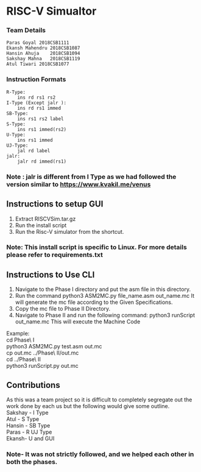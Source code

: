 # RISC-V Simualtor

### Team Details
	Paras Goyal	2018CSB1111
	Ekansh Mahendru	2018CSB1087
	Hansin Ahuja	2018CSB1094
	Sakshay Mahna	2018CSB1119
	Atul Tiwari	2018CSB1077

### Instruction Formats
	R-Type:
		ins rd rs1 rs2
	I-Type (Except jalr ):
		ins rd rs1 immed
	SB-Type:
		ins rs1 rs2 label
	S-Type:
		ins rs1 immed(rs2)
	U-Type:
		ins rs1 immed
	UJ-Type:
		jal rd label
	jalr:
		jalr rd immed(rs1)

### Note : jalr is different from I Type as we had followed the version similar to https://www.kvakil.me/venus

## Instructions to setup GUI 
1.	Extract RISCVSim.tar.gz
2.	Run the install script
3.	Run the Risc-V simulator from the shortcut.
	
### Note: This install script is specific to Linux. For more details please refer to requirements.txt

##  Instructions to Use CLI
1.	Navigate to the Phase I directory and put the asm file in this directory.
2.	Run the command
		python3 ASM2MC.py file_name.asm out_name.mc
	It will generate the mc file according to the Given Specifications.
3.	Copy the mc file to Phase II Directory.
4.	Navigate to Phase II and run the following command:
		python3 runScript out_name.mc
	This will execute the Machine Code

Example: <br />
	cd Phase\ I <br />
	python3 ASM2MC.py test.asm out.mc <br />
	cp out.mc ../Phase\ II/out.mc <br />
	cd ../Phase\ II <br />
	python3 runScript.py out.mc <br />


## Contributions
As this was a team project so it is difficult to completely segregate out the work done by each us but the following would give some outline. <br />
Sakshay - I Type <br />
Atul - S Type <br />
Hansin - SB Type <br />
Paras - R UJ Type <br />
Ekansh- U and GUI <br />
### Note- It was not strictly followed, and we helped each other in both the phases.
